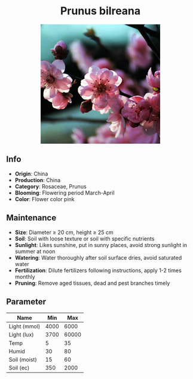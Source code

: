 <h1 align='center'>Prunus bilreana</h1>
<p align="center">
    <img 
        align='center'
        width='320'
        src="../images/prunus bilreana.png" 
        alt='Prunus bilreana' />
</p>

## Info

 - **Origin**: China
 - **Production**: China
 - **Category**: Rosaceae, Prunus
 - **Blooming**: Flowering period March-April
 - **Color**: Flower color pink

## Maintenance

 - **Size**: Diameter ≥ 20 cm, height ≥ 25 cm
 - **Soil**: Soil with loose texture or soil with specific nutrients
 - **Sunlight**: Likes sunshine, put in sunny places, avoid strong sunlight in summer at noon
 - **Watering**: Water thoroughly after soil surface dries, avoid saturated water
 - **Fertilization**: Dilute fertilizers following instructions, apply 1-2 times monthly
 - **Pruning**: Remove aged tissues, dead and pest branches timely

## Parameter

| Name         | Min  | Max   |
|--------------|------|-------|
| Light (mmol) | 4000 | 6000  |
| Light (lux)  | 3700 | 60000 |
| Temp         | 5    | 35    |
| Humid        | 30   | 80    |
| Soil (moist) | 15   | 60    |
| Soil (ec)    | 350  | 2000  |